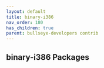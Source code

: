 ```yaml
---
layout: default
title: binary-i386
nav_order: 180
has_children: true
parent: bullseye-developers contrib
---
```


## binary-i386 Packages
